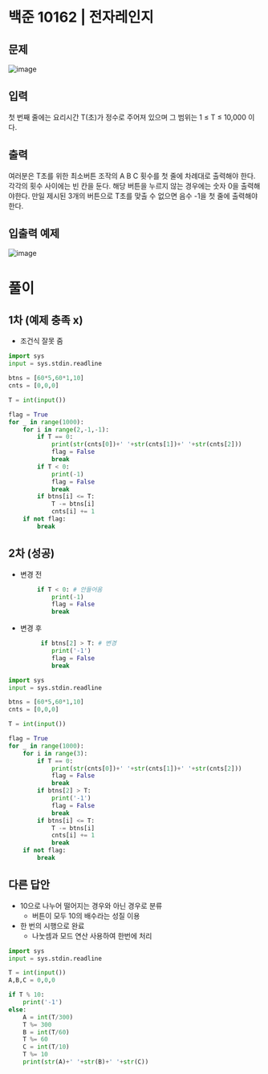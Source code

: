 # 백준 10162 | 전자레인지
## 문제
![image](https://user-images.githubusercontent.com/62331803/95765899-708cf300-0ced-11eb-9569-aef698d2b87a.png)

## 입력
첫 번째 줄에는 요리시간 T(초)가 정수로 주어져 있으며 그 범위는 1 ≤ T ≤ 10,000 이다. 

## 출력
여러분은 T초를 위한 최소버튼 조작의 A B C 횟수를 첫 줄에 차례대로 출력해야 한다. 각각의 횟수 사이에는 빈 칸을 둔다. 해당 버튼을 누르지 않는 경우에는 숫자 0을 출력해야한다. 만일 제시된 3개의 버튼으로 T초를 맞출 수 없으면 음수 -1을 첫 줄에 출력해야 한다. 

## 입출력 예제
![image](https://user-images.githubusercontent.com/62331803/95765960-8995a400-0ced-11eb-92d4-eca4186558c0.png)

# 풀이 
## 1차 (예제 충족 x) 
- 조건식 잘못 줌
```python
import sys
input = sys.stdin.readline

btns = [60*5,60*1,10]
cnts = [0,0,0]

T = int(input())

flag = True
for _ in range(1000):
    for i in range(2,-1,-1):
        if T == 0:
            print(str(cnts[0])+' '+str(cnts[1])+' '+str(cnts[2]))
            flag = False
            break
        if T < 0:
            print(-1)
            flag = False
            break
        if btns[i] <= T:
            T -= btns[i]
            cnts[i] += 1
    if not flag:
        break
```

## 2차 (성공)
- 변경 전
```python
        if T < 0: # 안들어옴 
            print(-1)
            flag = False
            break
```
- 변경 후
```python
         if btns[2] > T: # 변경
            print('-1')
            flag = False
            break
```

```python
import sys
input = sys.stdin.readline

btns = [60*5,60*1,10]
cnts = [0,0,0]

T = int(input())

flag = True
for _ in range(1000):
    for i in range(3):
        if T == 0:
            print(str(cnts[0])+' '+str(cnts[1])+' '+str(cnts[2]))
            flag = False
            break
        if btns[2] > T:
            print('-1')
            flag = False
            break
        if btns[i] <= T:
            T -= btns[i]
            cnts[i] += 1
            break
    if not flag:
        break
```

## 다른 답안
- 10으로 나누어 떨어지는 경우와 아닌 경우로 분류
    - 버튼이 모두 10의 배수라는 성질 이용
- 한 번의 시행으로 완료
    - 나눗셈과 모드 연산 사용하여 한번에 처리

```python
import sys
input = sys.stdin.readline

T = int(input())
A,B,C = 0,0,0

if T % 10:
    print('-1')
else:
    A = int(T/300)
    T %= 300
    B = int(T/60)
    T %= 60
    C = int(T/10)
    T %= 10
    print(str(A)+' '+str(B)+' '+str(C))
```
